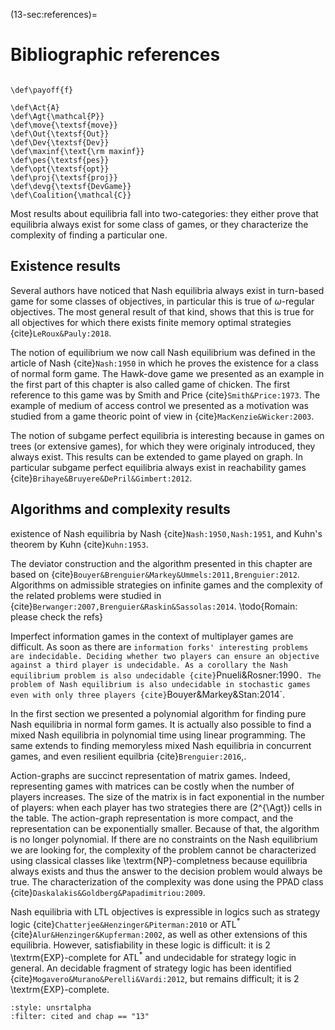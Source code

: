 (13-sec:references)=
# Bibliographic references

```{math}

\def\payoff{f}

\def\Act{A}
\def\Agt{\mathcal{P}}
\def\move{\textsf{move}}
\def\Out{\textsf{Out}}
\def\Dev{\textsf{Dev}}
\def\maxinf{\text{\rm maxinf}}
\def\pes{\textsf{pes}}
\def\opt{\textsf{opt}}
\def\proj{\textsf{proj}}
\def\devg{\textsf{DevGame}}
\def\Coalition{\mathcal{C}}

```

Most results about equilibria fall into two-categories: they either prove
that equilibria always exist for some class of games, or they characterize
the complexity of finding a particular one.

## Existence results

Several authors have noticed that Nash equilibria always exist in turn-based
game for some classes of objectives, in particular this is true of
$\omega$-regular objectives.
The most general result of that kind, shows that this is true for all objectives
for which there exists finite memory optimal strategies {cite}`LeRoux&Pauly:2018`.

The notion of equilibrium we now call Nash equilibrium was
defined in the article of Nash {cite}`Nash:1950` in which he proves the
existence for a class of normal form game.
The Hawk-dove game we presented as an example in the first part of
this chapter is also called game of chicken.
The first reference to this game was by Smith and Price {cite}`Smith&Price:1973`.
The example of medium of access control we presented as a motivation was
studied from a game theoric point of view in {cite}`MacKenzie&Wicker:2003`.

The notion of subgame perfect equilibria is interesting because in games on
trees (or extensive games), for which they were originaly introduced, they
always exist. This results can be extended to game played on graph.
In particular subgame perfect equilibria always exist in reachability
games {cite}`Brihaye&Bruyere&DePril&Gimbert:2012`.

## Algorithms and complexity results

existence of Nash equilibria by Nash {cite}`Nash:1950,Nash:1951`,
and Kuhn's theorem by Kuhn {cite}`Kuhn:1953`.

The deviator construction and the algorithm presented in this chapter are based on {cite}`Bouyer&Brenguier&Markey&Ummels:2011,Brenguier:2012`.
Algorithms on admissible strategies on infinite games and the complexity of the related problems
were studied in
{cite}`Berwanger:2007,Brenguier&Raskin&Sassolas:2014`.
\todo{Romain: please check the refs}

Imperfect information games in the context of multiplayer games are difficult.
As soon as there are `information forks' interesting problems are indecidable.
Deciding whether two players can ensure an objective against a third player
is undecidable.
As a corollary the Nash equilibrium problem is also undecidable {cite}`Pnueli&Rosner:1990`.
The problem of Nash equilibrium is also undecidable in stochastic games even
with only three players {cite}`Bouyer&Markey&Stan:2014`.

In the first section we presented a polynomial algorithm for
finding pure Nash equilibria in normal form games.
It is actually also possible to find a mixed Nash equilibria in
polynomial time using linear programming.
The same extends to finding memoryless mixed Nash equilibria in concurrent
games, and even resilient equilbria {cite}`Brenguier:2016`,.

Action-graphs are succinct representation of matrix games. Indeed,
representing games with matrices can be costly when the number of
players increases. The size of the matrix is in fact exponential in the
number of players: when each player has two strategies there are
\(2^{\Agt}\) cells in the table.
The action-graph representation is more compact, and the representation can be
exponentially smaller.
Because of that, the algorithm is no longer polynomial.
If there are no constraints on the Nash equilibrium we are looking for, the
complexity of the problem cannot be characterized using classical classes
like  \textrm{NP}-completness because equilibria always
exists and thus the answer to the decision problem would always be true.
The characterization of the complexity was done using the PPAD class {cite}`Daskalakis&Goldberg&Papadimitriou:2009`.

Nash equilibria with LTL objectives is expressible in logics such as
strategy logic {cite}`Chatterjee&Henzinger&Piterman:2010` or ATL$^\ast$ {cite}`Alur&Henzinger&Kupferman:2002`, as well as other extensions of this equilibria.
However, satisfiability in these logic is difficult: it is
2 \textrm{EXP}-complete for ATL$^\ast$ and undecidable for
strategy logic in general.
An decidable fragment of strategy logic has been identified {cite}`Mogavero&Murano&Perelli&Vardi:2012`,
but remains difficult; it is 2 \textrm{EXP}-complete.


```{bibliography}
:style: unsrtalpha
:filter: cited and chap == "13"
```